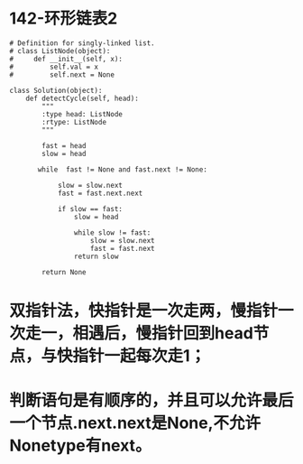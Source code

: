 # 142-环形链表2

```
# Definition for singly-linked list.
# class ListNode(object):
#     def __init__(self, x):
#         self.val = x
#         self.next = None

class Solution(object):
    def detectCycle(self, head):
        """
        :type head: ListNode
        :rtype: ListNode
        """

        fast = head
        slow = head
        
       while  fast != None and fast.next != None:
            
            slow = slow.next
            fast = fast.next.next
            
            if slow == fast:
                slow = head

                while slow != fast:
                    slow = slow.next
                    fast = fast.next
                return slow
        
        return None

```

# 双指针法，快指针是一次走两，慢指针一次走一，相遇后，慢指针回到head节点，与快指针一起每次走1；

# 判断语句是有顺序的，并且可以允许最后一个节点.next.next是None,不允许Nonetype有next。
